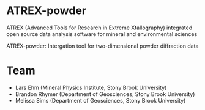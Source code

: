 # ATREX-powder

ATREX (Advanced Tools for Research in Extreme Xtallography)
integrated open source data analysis software for mineral and environmental sciences

ATREX-powder: 
Intergation tool for two-dimensional powder diffraction data

# Team
- Lars Ehm (Mineral Physics Institute, Stony Brook University)
- Brandon Rhymer (Department of Geosciences, Stony Brook University)
- Melissa Sims (Department of Geosciences, Stony Brook University)
